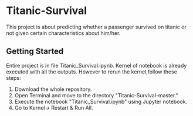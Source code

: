 # Titanic-Survival
This project is about predicting whether a passenger survived on titanic or not given certain characteristics about him/her. 
## Getting Started  
Entire project is in file Titanic_Survival.ipynb. Kernel of notebook is already executed with all the outputs. However to rerun the kernel,follow these steps: 
1. Download the whole repository. 
1. Open Terminal and move to the directory "Titanic-Survival-master."
1. Execute the notebook "Titanic_Survival.ipynb" using Jupyter notebook. 
1. Go to Kernel-> Restart & Run All.
